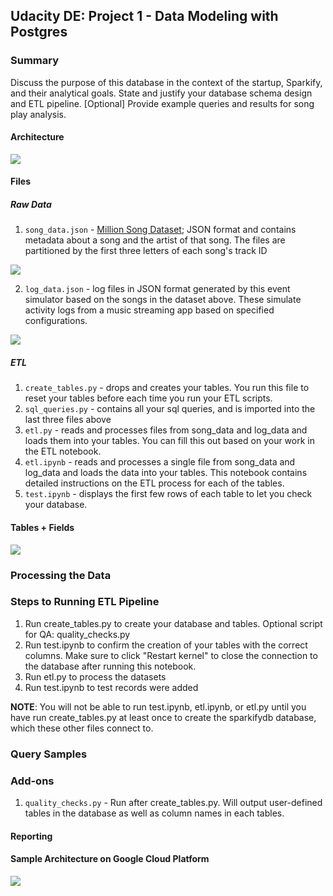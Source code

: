 
## Udacity DE: Project 1 - Data Modeling with Postgres

### Summary

Discuss the purpose of this database in the context of the startup, Sparkify, and their analytical goals.
State and justify your database schema design and ETL pipeline.
[Optional] Provide example queries and results for song play analysis.

#### Architecture

![](images/etl-pipeline.jpg)

#### Files

##### Raw Data
1. `song_data.json` - [Million Song Dataset](http://millionsongdataset.com/); JSON format and contains metadata about a song and the artist of that song. The files are partitioned by the first three letters of each song's track ID

![](images/song-data.jpg)

2. `log_data.json` -  log files in JSON format generated by this event simulator based on the songs in the dataset above. These simulate activity logs from a music streaming app based on specified configurations.

![](images/log-data.jpg)

##### ETL
1. `create_tables.py` - drops and creates your tables. You run this file to reset your tables before each time you run your ETL scripts.
2. `sql_queries.py` - contains all your sql queries, and is imported into the last three files above
3. `etl.py` -  reads and processes files from song_data and log_data and loads them into your tables. You can fill this out based on your work in the ETL notebook.
4. `etl.ipynb` -  reads and processes a single file from song_data and log_data and loads the data into your tables. This notebook contains detailed instructions on the ETL process for each of the tables.
5. `test.ipynb` - displays the first few rows of each table to let you check your database.

#### Tables + Fields

![](images/schema.jpg)

### Processing the Data



### Steps to Running ETL Pipeline

1. Run create_tables.py to create your database and tables. Optional script for QA: quality_checks.py 
2. Run test.ipynb to confirm the creation of your tables with the correct columns. Make sure to click "Restart kernel" to close the connection to the database after running this notebook.
3. Run etl.py to process the datasets
4. Run test.ipynb to test records were added

**NOTE**: You will not be able to run test.ipynb, etl.ipynb, or etl.py until you have run create_tables.py at least once to create the sparkifydb database, which these other files connect to.

### Query Samples

### Add-ons
1. `quality_checks.py` - Run after create_tables.py. Will output user-defined tables in the database as well as column names in each tables.

#### Reporting

#### Sample Architecture on Google Cloud Platform 

![](images/gcp_architecture.jpg)